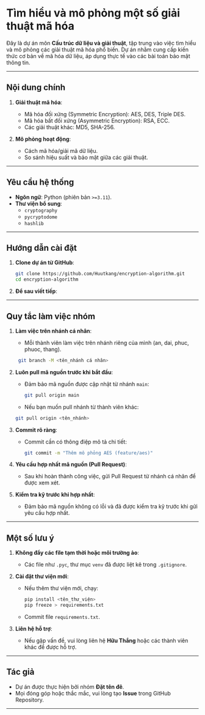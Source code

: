 
# Tìm hiểu và mô phỏng một số giải thuật mã hóa

Đây là dự án môn **Cấu trúc dữ liệu và giải thuật**, tập trung vào việc tìm hiểu và mô phỏng các giải thuật mã hóa phổ biến. Dự án nhằm cung cấp kiến thức cơ bản về mã hóa dữ liệu, áp dụng thực tế vào các bài toán bảo mật thông tin.

--- 

## Nội dung chính

1. **Giải thuật mã hóa**:
   - Mã hóa đối xứng (Symmetric Encryption): AES, DES, Triple DES.
   - Mã hóa bất đối xứng (Asymmetric Encryption): RSA, ECC.
   - Các giải thuật khác: MD5, SHA-256.

2. **Mô phỏng hoạt động**:
   - Cách mã hóa/giải mã dữ liệu.
   - So sánh hiệu suất và bảo mật giữa các giải thuật.

--- 

## Yêu cầu hệ thống

- **Ngôn ngữ**: Python (phiên bản `>=3.11`).
- **Thư viện bổ sung**:
  - `cryptography`
  - `pycryptodome`
  - `hashlib`

--- 

## Hướng dẫn cài đặt

1. **Clone dự án từ GitHub**:
   ```bash
   git clone https://github.com/Huutkang/encryption-algorithm.git
   cd encryption-algorithm
   ````

2. **Để sau viết tiếp**:

--- 

## Quy tắc làm việc nhóm

1. **Làm việc trên nhánh cá nhân**:
   - Mỗi thành viên làm việc trên nhánh riêng của mình (an, dai, phuc, phuoc, thang).
    ```bash
     git branch -M <tên_nhánh cá nhân>
     ```

2. **Luôn pull mã nguồn trước khi bắt đầu**:
   - Đảm bảo mã nguồn được cập nhật từ nhánh `main`:
     ```bash
     git pull origin main
     ```
    - Nếu bạn muốn pull nhánh từ thành viên khác:
     ```bash
     git pull origin <tên_nhánh>
     ```
    

3. **Commit rõ ràng**:
   - Commit cần có thông điệp mô tả chi tiết:
     ```bash
     git commit -m "Thêm mô phỏng AES (feature/aes)"
     ```

4. **Yêu cầu hợp nhất mã nguồn (Pull Request)**:
   - Sau khi hoàn thành công việc, gửi Pull Request từ nhánh cá nhân để được xem xét.

5. **Kiểm tra kỹ trước khi hợp nhất**:
   - Đảm bảo mã nguồn không có lỗi và đã được kiểm tra kỹ trước khi gửi yêu cầu hợp nhất.

--- 

## Một số lưu ý

1. **Không đẩy các file tạm thời hoặc môi trường ảo**:
   - Các file như `.pyc`, thư mục `venv` đã được liệt kê trong `.gitignore`.

2. **Cài đặt thư viện mới**:
   - Nếu thêm thư viện mới, chạy:
     ```bash
     pip install <tên_thư_viện>
     pip freeze > requirements.txt
     ```
   - Commit file `requirements.txt`.

3. **Liên hệ hỗ trợ**:
   - Nếu gặp vấn đề, vui lòng liên hệ **Hữu Thắng** hoặc các thành viên khác để được hỗ trợ.

---

## Tác giả

- Dự án được thực hiện bởi nhóm **Đặt tên đê**.
- Mọi đóng góp hoặc thắc mắc, vui lòng tạo **Issue** trong GitHub Repository.

---
